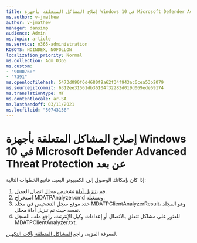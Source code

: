 ```yaml
---
title: إصلاح المشاكل المتعلقة بأجهزة Windows 10 في Microsoft Defender Advanced Threat Protection عن بعد
ms.author: v-jmathew
author: v-jmathew
manager: dansimp
audience: Admin
ms.topic: article
ms.service: o365-administration
ROBOTS: NOINDEX, NOFOLLOW
localization_priority: Normal
ms.collection: Adm_O365
ms.custom:
- "9000760"
- "7391"
ms.openlocfilehash: 5473d090f6d4680f9a62f34f943ac6cea53b2079
ms.sourcegitcommit: 6312ee31561db36104f32282d019d069ede69174
ms.translationtype: MT
ms.contentlocale: ar-SA
ms.lasthandoff: 03/11/2021
ms.locfileid: "50743158"
---
```

# <a name="remotely-fix-problems-with-onboarding-windows-10-devices-to-microsoft-defender-advanced-threat-protection"></a>إصلاح المشاكل المتعلقة بأجهزة Windows 10 في Microsoft Defender Advanced Threat Protection عن بعد

إذا كان بإمكانك الوصول إلى الكمبيوتر البعيد، فاتبع الخطوات التالية:

1. قم [بتنزيل أداة](https://go.microsoft.com/fwlink/?linkid=2143466) تشخيص محلل اتصال العميل.
2. استخراج MDATPAnalyzer.cmd وتشغيله.
3. حدد موقع سجل التشخيص في مجلد MDATPClientAnalyzerResult، وهو المجلد نفسه حيث تم تنزيل أداة محلل.
4. للعثور على مشاكل تتعلق بالاتصال أو إعدادات وكيل الإنترنت، راجع ملف السجل MDATPClientAnalyzer.txt.

لمعرفة المزيد، راجع [المشاكل المتعلقة بآلات التكهين](https://go.microsoft.com/fwlink/?linkid=2143634).
